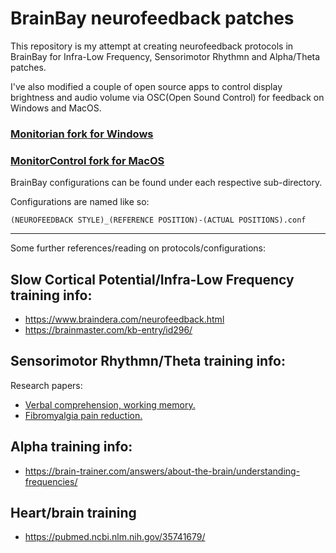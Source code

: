 # BrainBay neurofeedback patches

This repository is my attempt at creating neurofeedback protocols in BrainBay for Infra-Low Frequency, Sensorimotor Rhythmn and Alpha/Theta patches.

I've also modified a couple of open source apps to control display brightness and audio volume via OSC(Open Sound Control) for feedback on Windows and MacOS.

### [Monitorian fork for Windows](https://github.com/pellet/Monitorian/tree/feature/osc_receiver)

### [MonitorControl fork for MacOS](https://github.com/pellet/MonitorControl/tree/control_with_osc)

BrainBay configurations can be found under each respective sub-directory.


Configurations are named like so:

``` (NEUROFEEDBACK STYLE)_(REFERENCE POSITION)-(ACTUAL POSITIONS).conf ```

-------

Some further references/reading on protocols/configurations:

## Slow Cortical Potential/Infra-Low Frequency training info:
* https://www.braindera.com/neurofeedback.html
* https://brainmaster.com/kb-entry/id296/

## Sensorimotor Rhythmn/Theta training info:
Research papers:
* [Verbal comprehension, working memory.](https://www.ncbi.nlm.nih.gov/pmc/articles/PMC7308493/)
* [Fibromyalgia pain reduction.](https://www.ncbi.nlm.nih.gov/pmc/articles/PMC8394448/)

## Alpha training info:
* https://brain-trainer.com/answers/about-the-brain/understanding-frequencies/

## Heart/brain training
* https://pubmed.ncbi.nlm.nih.gov/35741679/




